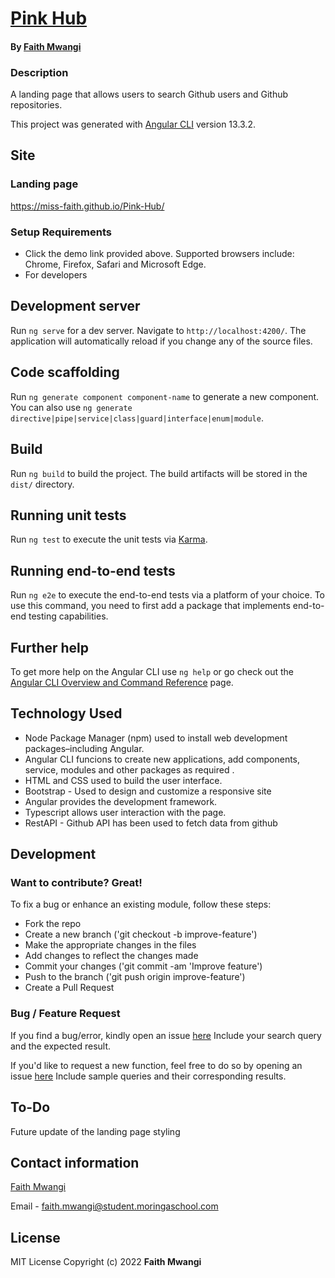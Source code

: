 # [Pink Hub](https://miss-faith.github.io/Pink-Hub/)
#### By [Faith Mwangi](https://github.com/miss-faith)
### Description
A landing page that allows users to search Github users and Github repositories.

This project was generated with [Angular CLI](https://github.com/angular/angular-cli) version 13.3.2.

## Site
### Landing page
https://miss-faith.github.io/Pink-Hub/
### Setup Requirements
* Click the demo link provided above. Supported browsers include: Chrome, Firefox, Safari and Microsoft Edge.
* For developers
## Development server
Run `ng serve` for a dev server. Navigate to `http://localhost:4200/`. The application will automatically reload if you change any of the source files.
## Code scaffolding
Run `ng generate component component-name` to generate a new component. You can also use `ng generate directive|pipe|service|class|guard|interface|enum|module`.
## Build
Run `ng build` to build the project. The build artifacts will be stored in the `dist/` directory.
## Running unit tests
Run `ng test` to execute the unit tests via [Karma](https://karma-runner.github.io).
## Running end-to-end tests
Run `ng e2e` to execute the end-to-end tests via a platform of your choice. To use this command, you need to first add a package that implements end-to-end testing capabilities.
## Further help
To get more help on the Angular CLI use `ng help` or go check out the [Angular CLI Overview and Command Reference](https://angular.io/cli) page.

## Technology Used
* Node Package Manager (npm) used to install web development packages–including Angular.
* Angular CLI funcions to create new applications, add components, service, modules and other packages as required .
* HTML and CSS used to build the user interface.
* Bootstrap - Used to design and customize a responsive site
* Angular provides the development framework.
* Typescript allows user interaction with the page.
* RestAPI - Github API has been used to fetch data from github

## Development
### Want to contribute? Great!
To fix a bug or enhance an existing module, follow these steps:
* Fork the repo
* Create a new branch ('git checkout -b improve-feature')
* Make the appropriate changes in the files
* Add changes to reflect the changes made
* Commit your changes ('git commit -am 'Improve feature')
* Push to the branch ('git push origin improve-feature')
* Create a Pull Request
### Bug / Feature Request
If you find a bug/error, kindly open an issue [here](https://github.com/miss-faith/Pink-Hub/issues/new)
Include your search query and the expected result.

If you'd like to request a new function, feel free to do so by opening an issue [here](https://github.com/miss-faith/Pink-Hub/issues/new)
Include sample queries and their corresponding results.
## To-Do
Future update of the landing page styling
## Contact information
[Faith Mwangi](https://github.com/miss-faith)

Email - faith.mwangi@student.moringaschool.com
## License
MIT License
Copyright (c) 2022 **Faith Mwangi**